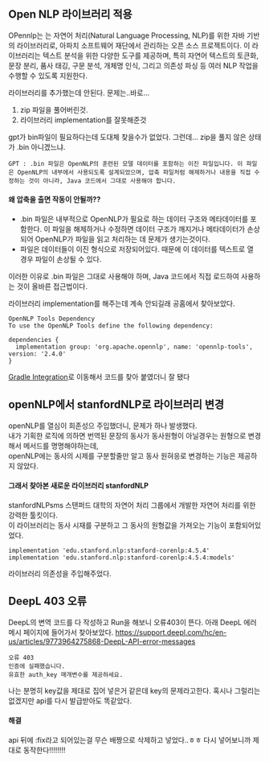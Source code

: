 ## Open NLP 라이브러리 적용
OPennlp는 는 자연어 처리(Natural Language Processing, NLP)를 위한 자바 기반의 라이브러리로, 
아파치 소프트웨어 재단에서 관리하는 오픈 소스 프로젝트이다. 
이 라이브러리는 텍스트 분석을 위한 다양한 도구를 제공하며, 
특히 자연어 텍스트의 토큰화, 문장 분리, 품사 태깅, 구문 분석, 개체명 인식, 
그리고 의존성 파싱 등 여러 NLP 작업을 수행할 수 있도록 지원한다.

라이브러리를 추가했는데 안된다. 
문제는..바로... 
1. zip 파일을 풀어버린것.
2. 라이브러리 implementation를 잘못해준것

gpt가 bin파일이 필요하다는데 도대체 찾을수가 없었다. 그런데... zip을 풀지 않은 상태가 .bin 아니겠느냐.

    GPT : .bin 파일은 OpenNLP의 훈련된 모델 데이터를 포함하는 이진 파일입니다. 이 파일은 OpenNLP의 내부에서 사용되도록 설계되었으며, 압축 파일처럼 해제하거나 내용을 직접 수정하는 것이 아니라, Java 코드에서 그대로 사용해야 합니다.

#### 왜 압축을 출면 작동이 안될까??
- .bin 파일은 내부적으로 OpenNLP가 필요로 하는 데이터 구조와 메타데이터를 포함한다. 이 파일을 해제하거나 수정하면 데이터 구조가 깨지거나 메타데이터가 손상되어 OpenNLP가 파일을 읽고 처리하는 데 문제가 생기는것이다.
- 파일은 데이터들이 이진 형식으로 저장되어있다. 때문에 이 데이터를 텍스트로 열 경우 파일이 손상될 수 있다.

이러한 이유로 .bin 파일은 그대로 사용해야 하며, Java 코드에서 직접 로드하여 사용하는 것이 올바른 접근법이다.

라이브러리 implementation를 해주는데 계속 안되길래 공홈에서 찾아보았다.
```text
OpenNLP Tools Dependency
To use the OpenNLP Tools define the following dependency:

dependencies {
  implementation group: 'org.apache.opennlp', name: 'opennlp-tools', version: '2.4.0'
}
```
[Gradle Integration](https://opennlp.apache.org/gradle-dependency.html)로 이동해서 코드를 찾아 붙였더니 잘 됐다


## openNLP에서 stanfordNLP로 라이브러리 변경
openNLP를 열심이 희존성으 주입했더니, 문제가 하나 발생했다.  
내가 기획한 로직에 의하면 번역된 문장의 동사가 동사원형이 아닐경우는 원형으로 변경해서 메서드를 명명해야하는데,  
openNLP에는 동사의 시제를 구분할줄만 알고 동사 원혀응로 변경하는 기능은 제공하지 않았다.  

#### 그래서 찾아본 새로운 라이브러리 stanfordNLP
stanfordNLPsms 스탠퍼드 대학의 자연어 처리 그룹에서 개발한 자연어 처리를 위한 강력한 툴킷이다.  
이 라이브러리는 동사 시재를 구분하고 그 동사의 원형값을 가져오는 기능이 포함되어있었다.

    implementation 'edu.stanford.nlp:stanford-corenlp:4.5.4'    
    implementation 'edu.stanford.nlp:stanford-corenlp:4.5.4:models'

라이브러리 의존성을 주입해주었다.


## DeepL 403 오류
DeepL의 변역 코드를 다 작성하고 Run을 해보니 오류403이 뜬다. 
아래 DeepL 에러메시 페이지에 들어가서 찾아보았다.
https://support.deepl.com/hc/en-us/articles/9773964275868-DeepL-API-error-messages  

    오류 403
    인증에 실패했습니다. 
    유효한 auth_key 매개변수를 제공하세요.

나는 분명히 key값을 제대로 집어 넣은거 같은데 key의 문제라고한다.
혹시나 그럴리는 없겠지만 api를 다시 발급받아도 똑같았다.

#### 해결
api 뒤에 :fix라고 되어있는걸 무슨 배짱으로 삭제하고 넣었다..ㅎㅎ 다시 넣어보니까 제대로 동작한다!!!!!!!!


